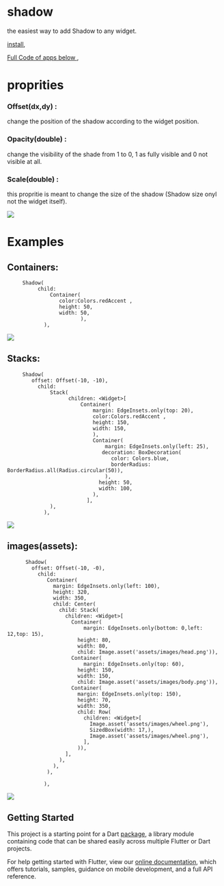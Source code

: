 # shadow

the easiest way to add Shadow to any widget.


[install](https://pub.dev/packages/shadow),

[Full Code of apps below ](https://github.com/Fethi1/Shadow),


# proprities

###  Offset(dx,dy) :
change the position of the shadow according to the widget position. 

###  Opacity(double) :
change the visibility of the shade from 1 to 0, 1 as fully visible and 0 not visible at all.

###  Scale(double) :
this propritie is meant to change the size of the shadow (Shadow size onyl not the widget itself).


![](https://github.com/Fethi1/Shadow/blob/master/images/screenshot.png)


# Examples

## Containers:


```      
     Shadow(
          child: 
              Container(
                 color:Colors.redAccent ,
                 height: 50,
                 width: 50,
                        ),
            ),
```

![](https://github.com/Fethi1/Shadow/blob/master/images/screenshot1.png)


## Stacks:

```     
     Shadow(
        offset: Offset(-10, -10),
          child: 
              Stack(
                    children: <Widget>[
                        Container(
                            margin: EdgeInsets.only(top: 20),
                            color:Colors.redAccent ,
                            height: 150,
                            width: 150,
                            ),
                            Container(
                                margin: EdgeInsets.only(left: 25),
                               decoration: BoxDecoration(
                                  color: Colors.blue,
                                  borderRadius: BorderRadius.all(Radius.circular(50)),
                                ),
                              height: 50,
                              width: 100,
                            ),
                          ],
              ),
            ),
```            

![](https://github.com/Fethi1/Shadow/blob/master/images/screenshot2.png)

## images(assets):
```
      Shadow(
        offset: Offset(-10, -0),
          child: 
             Container(
               margin: EdgeInsets.only(left: 100),
               height: 320,
               width: 350,
               child: Center(
                 child: Stack(
                   children: <Widget>[
                     Container(
                         margin: EdgeInsets.only(bottom: 0,left: 12,top: 15),
                       height: 80,
                       width: 80,
                       child: Image.asset('assets/images/head.png')),
                     Container(
                         margin: EdgeInsets.only(top: 60),
                       height: 150,
                       width: 150,
                       child: Image.asset('assets/images/body.png')),
                     Container(
                       margin: EdgeInsets.only(top: 150),
                       height: 70,
                       width: 350,
                       child: Row(
                         children: <Widget>[
                           Image.asset('assets/images/wheel.png'),
                           SizedBox(width: 17,),
                           Image.asset('assets/images/wheel.png'),
                         ],
                       )),
                   ],
                 ),
               ),
             ),
             
            ),

```

![](https://github.com/Fethi1/Shadow/blob/master/images/screenshot3.png)


## Getting Started

This project is a starting point for a Dart
[package](https://flutter.dev/developing-packages/),
a library module containing code that can be shared easily across
multiple Flutter or Dart projects.

For help getting started with Flutter, view our 
[online documentation](https://flutter.dev/docs), which offers tutorials, 
samples, guidance on mobile development, and a full API reference.
